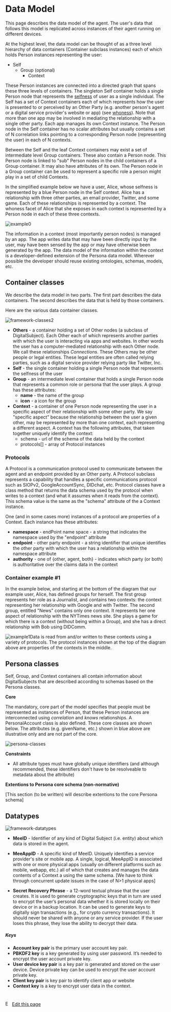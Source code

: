 # Data Model

This page describes the data model of the agent. The user's data that follows this model is replicated across instances of their agent running on different devices. 

At the highest level, the data model can be thought of as a three level hierarchy of data containers (Container subclass instances) each of which holds Person instances representing the user:

* Self
  * Group (optional)
    * Context

These Person instances are connected into a directed graph that spans these three levels of containers. The singleton Self container holds a single Person node that represents the [selfness](https://docs-dev.mee.foundation/Concepts.html#selfness-vs-whoness) of user as a single individual. The Self has a set of Context containers each of which represents how the user is presented to or perceived by an Other Party (e.g. another person's agent or a digital service provider's website or app) (see [whoness](https://docs-dev.mee.foundation/Concepts.html#selfness-vs-whoness)). Note that more than one app may be involved in mediating the relationship with a single other party. Each app manages its own Context instance. The Person node in the Self container has no scalar attributes but usually contains a set of N correlation links pointing to a corresponding Person node (representing the user) in each of N contexts.

Between the Self and the leaf Context containers may exist a set of intermediate level Group containers. These also contain a Person node. This Person node is linked to "sub" Person nodes in the child containers of a Group container. It may also have attributes of its own. The Person node in a Group container can be used to represent a specific role a person might play in a set of child Contexts. 

In the simplified example below we have a user, Alice, whose selfness is represented by a blue Person node in the Self context. Alice has a relationship with three other parties, an email provider, Twitter, and some game. Each of these relationships is represented by a context. The whoness facet of Alice that she exposes in each context is represented by a Person node in each of these three contexts.

![example0](/Users/paul/Documents/GitHub/docs/src/images/example0.png)

The information in a context (most importantly person nodes) is managed by an app. The app writes data that may have been directly input by the user, may have been sensed by the app or may have otherwise been generated by the app. The data model of the information within the context is a developer-defined extension of the Persona data model. Wherever possible the developer should reuse existing ontologies, schemas, models, etc. 

## Container classes

We describe the data model in two parts. The first part describes the data containers. The second describes the data that is held by those containers.

Here are the various data container classes. 

![framework-classes2](./images/container-classes.png)

- **Others** - a container holding a set of Other nodes (a subclass of DigitalSubject). Each Other each of which represents another parties with which the user is interacting via apps and websites. In other words the user has a computer-mediated relationship with each Other node. We call these relationships *Connections*. These Others may be other people or legal entities. These legal entities are often called relying parties, such as a digital service provider relying party like Twitter, Inc.
- **Self** - the single container holding a single Person node that represents the selfness of the user
- **Group** - an intermediate level container that holds a single Person node that represents a common role or persona that the user plays. A group has these attributes:
  - **name** - the name of the group 
  - **icon** - a icon for the group
- **Context** - a container of one Person node representing the user in a specific aspect of their relationship with some other party. We say "specific aspect" because the relationship between the user a given other, may be represented by more than one context, each representing a different aspect. A context has the following attributes, that taken together uniquely identify the context:
  - schema - url of the schema of the data held by the context
  - protocols[] - array of Protocol instances

### Protocols

A Protocol is a communication protocol used to communicate between the agent and an endpoint provided by an Other party. A Protocol subclass represents a capability that handles a specific communications protocol such as SIOPv2, GoogleAccountSync, DIDchat, etc.  Protocol classes have a class method that returns the data schema used by the protocol when writes to a context (and what it assumes when it reads from the context). This schema value is the same as the "schema" attribute of the a Context instance.

One (and in some cases more) instances of a protocol are properties of a Context. Each instance has these attributes:

- **namespace** - endPoint name space - a string that indicates the namespace used by the "endpoint" attribute
- **endpoint** - other party endpoint - a string identifier that unique identifies the other party with which the user has a relationship within the namespace attribute
- **authority** - one of {other, agent, both} - indicates which party (or both) is authoritative over the claims data in the context

### Container example #1

In the example below, and starting at the bottom of the diagram that our example user, Alice, has defined groups for herself. The first group represents her role as a Journalist, and contains two contexts: the context representing her relationship with Google and with Twitter. The second group, entitled "News" contains only one context. It represents her one aspect of relationship with the NYTimes news site. She plays a game for which there is a context (without being within a Group), and she has a direct relationship with Bob using DIDComm.  

![example1](./images/example1.png)Data is read from and/or written to these contexts using a variety of protocols. The protocol instances shown at the top of the diagram above are properties of the contexts in the middle.

## Persona classes

Self, Group, and Context containers all contain information about DigitalSubjects that are described according to schemas based on the Persona classes.

**Core**

The mandatory, core part of the model specifies that people must be represented as instances of Person, that these Person instances are interconnected using *correlation* and *knows* relationships. A PersonalAccount class is also defined. These core classes are shown below. The attributes (e.g. givenName, etc.) shown in blue above are illustrative only and are not part of the core. 

![persona-classes](./images/persona-classes.png)

**Constraints**

- All attribute types must have globally unique identifiers (and although recommended, these identifiers don't have to be resolveable to metadata about the attribute)

**Extentions to Persona core schema  (non-normative)**

[This section (to be written) will describe extentions to the core Persona schema]

## Datatypes

![framework-datatypes](./images/datatypes.png)

- **MeeID** - Identifier of any kind of Digital Subject (i.e. entity) about which data is stored in the agent. 
- **MeeAppID** - A specific kind of MeeID. Uniquely identifies a service provider's site or mobile app. A single, logical, MeeAppID is associated with one or more physical apps (usually on different platforms such as mobile, webapp, etc.) all of which that creates and manages the data contents of a Context a using the same schema. [We have to think through concurrent update issues in the case of N>1 physical apps]

- **Secret Recovery Phrase** - a 12-word textual phrase that the user creates. It is used to generate cryptographic keys that in turn are used to encrypt the user’s personal data whether it is stored locally on their device or in a backup location. It can be used to generate keys to digitally sign transactions (e.g., for crypto currency transactions). It should never be shared with anyone or any service provider. If the user loses this phrase, they lose the ability to decrypt their data. 

##### Keys

* **Account key pair** is the primary user account key pair.
* **PBKDF2 key** is a key generated by using user password. It’s needed to encrypt the user account private key.
* **User device key pair** is a key pair is generated and stored on the user device. Device private key can be used to encrypt the user account private key.
* **Client key pair** is key pair to identify client app or website
* **Context key** is a key to encrypt user data in the context.


#
[<p><img src="images/edit.svg" style="width: 15px;margin-right: 6px;text-color: #4F868E;" alt="Edit Page" />Edit this page</p>](https://github.com/MeeProject/docs/edit/develop/src/Data.md)

